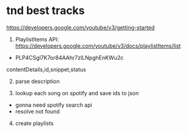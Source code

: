 # tnd best tracks

https://developers.google.com/youtube/v3/getting-started

1. PlaylistItems API: https://developers.google.com/youtube/v3/docs/playlistItems/list
  - PLP4CSgl7K7or84AAhr7zlLNpghEnKWu2c

contentDetails,id,snippet,status

2. parse description

3. lookup each song on spotify and save ids to json
  - gonna need spotify search api
  - resolve not found

4. create playlists
